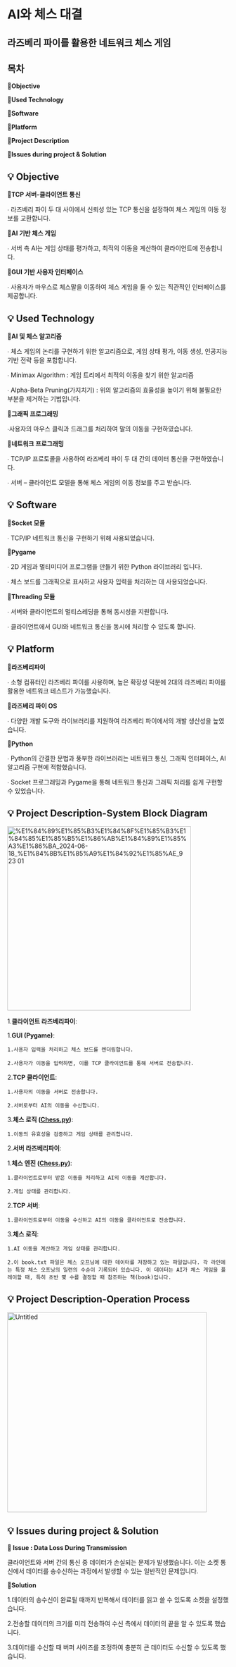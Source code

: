 # AI와 체스 대결

## 라즈베리 파이를 활용한 네트워크 체스 게임

## 목차

**📍Objective**

**📍Used Technology**

**📍Software**

**📍Platform**

**📍Project Description**

**📍Issues during project & Solution**

## 💡 **Objective**

📍**TCP 서버-클라이언트 통신**

∙ 라즈베리 파이 두 대 사이에서 신뢰성 있는 TCP 통신을 설정하여 체스 게임의 이동 정보를 교환합니다.

📍**AI 기반 체스 게임**

∙ 서버 측 AI는 게임 상태를 평가하고, 최적의 이동을 계산하여 클라이언트에 전송합니다.

📍**GUI 기반 사용자 인터페이스**

∙ 사용자가 마우스로 체스말을 이동하여 체스 게임을 둘 수 있는 직관적인 인터페이스를 제공합니다.

## 💡 **Used Technology**

**📍AI 및 체스 알고리즘**

∙ 체스 게임의 논리를 구현하기 위한 알고리즘으로, 게임 상태 평가, 이동 생성, 인공지능 기반 전략 등을 포함합니다.

∙ Minimax Algorithm : 게임 트리에서 최적의 이동을 찾기 위한 알고리즘

∙ Alpha-Beta Pruning(가지치기) : 위의 알고리즘의 효율성을 높이기 위해 불필요한 부분을 제거하는 기법입니다.

**📍그래픽 프로그래밍**

∙사용자의 마우스 클릭과 드래그를 처리하여 말의 이동을 구현하였습니다.

**📍네트워크 프로그래밍**

∙ TCP/IP 프로토콜을 사용하여 라즈베리 파이 두 대 간의 데이터 통신을 구현하였습니다.

∙ 서버 – 클라이언트 모델을 통해 체스 게임의 이동 정보를 주고 받습니다.

## 💡 **Software**

**📍Socket 모듈**

∙ TCP/IP 네트워크 통신을 구현하기 위해 사용되었습니다.

**📍Pygame**

∙ 2D 게임과 멀티미디어 프로그램을 만들기 위한 Python 라이브러리 입니다.

∙ 체스 보드를 그래픽으로 표시하고 사용자 입력을 처리하는 데 사용되었습니다.

**📍Threading 모듈**

∙ 서버와 클라이언트의 멀티스레딩을 통해 동시성을 지원합니다.

∙ 클라이언트에서 GUI와 네트워크 통신을 동시에 처리할 수 있도록 합니다.

## 💡 **Platform**

📍**라즈베리파이**

∙ 소형 컴퓨터인 라즈베리 파이를 사용하며, 높은 확장성 덕분에 2대의 라즈베리 파이를 활용한 네트워크 테스트가 가능했습니다.

📍**라즈베리 파이 OS**

∙ 다양한 개발 도구와 라이브러리를 지원하여 라즈베리 파이에서의 개발 생산성을 높였습니다.

📍**Python**

∙ Python의 간결한 문법과 풍부한 라이브러리는 네트워크 통신, 그래픽 인터페이스, AI 알고리즘 구현에 적합했습니다.

∙ Socket 프로그래밍과 Pygame을 통해 네트워크 통신과 그래픽 처리를 쉽게 구현할 수 있었습니다.

## 💡 Project Description-System Block Diagram

<img width="418" alt="%E1%84%89%E1%85%B3%E1%84%8F%E1%85%B3%E1%84%85%E1%85%B5%E1%86%AB%E1%84%89%E1%85%A3%E1%86%BA_2024-06-18_%E1%84%8B%E1%85%A9%E1%84%92%E1%85%AE_9 23 01" src="https://github.com/utf-404/AI-Chess_Game_Project/assets/138092660/b1a8132c-9355-4a67-8f00-d723a2cd8cbe">


1.**클라이언트 라즈베리파이**:

  1.**GUI (Pygame)**:
  
    1.사용자 입력을 처리하고 체스 보드를 렌더링합니다.
    
    2.사용자가 이동을 입력하면, 이를 TCP 클라이언트를 통해 서버로 전송합니다.
  
  2.**TCP 클라이언트**:
  
    1.사용자의 이동을 서버로 전송합니다.
    
    2.서버로부터 AI의 이동을 수신합니다.
    
  3.**체스 로직 ([Chess.py](http://chess.py/))**:
  
    1.이동의 유효성을 검증하고 게임 상태를 관리합니다.

2.**서버 라즈베리파이**:

  1.**체스 엔진 ([Chess.py](http://chess.py/))**:
  
    1.클라이언트로부터 받은 이동을 처리하고 AI의 이동을 계산합니다.
    
    2.게임 상태를 관리합니다.
  
  2.**TCP 서버**:
  
    1.클라이언트로부터 이동을 수신하고 AI의 이동을 클라이언트로 전송합니다.
  
  3.**체스 로직**:
  
    1.AI 이동을 계산하고 게임 상태를 관리합니다.
    
    2.이 book.txt 파일은 체스 오프닝에 대한 데이터를 저장하고 있는 파일입니다. 각 라인에는 특정 체스 오프닝의 일련의 수순이 기록되어 있습니다. 이 데이터는 AI가 체스 게임을 플레이할 때, 특히 초반 몇 수를 결정할 때 참조하는 책(book)입니다.

## 💡 Project Description-Operation Process

<img width="454" alt="Untitled" src="https://github.com/utf-404/AI-Chess_Game_Project/assets/138092660/f4fde72a-175f-4250-a486-aa761ed5e801">


## 💡 Issues during project & Solution

**🔎 Issue : Data Loss During Transmission**

클라이언트와 서버 간의 통신 중 데이터가 손실되는 문제가 발생했습니다. 이는 소켓 통신에서 데이터를 송수신하는 과정에서 발생할 수 있는 일반적인 문제입니다.

**📍Solution**

1.데이터의 송수신이 완료될 때까지 반복해서 데이터를 읽고 쓸 수 있도록 소켓을 설정했습니다.

2.전송할 데이터의 크기를 미리 전송하여 수신 측에서 데이터의 끝을 알 수 있도록 했습니다.

3.데이터를 수신할 때 버퍼 사이즈를 조정하여 충분히 큰 데이터도 수신할 수 있도록 했습니다.
